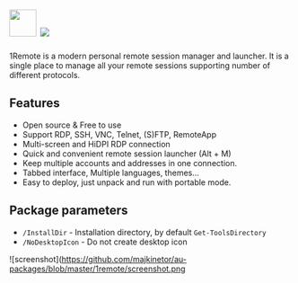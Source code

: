 # <img src="https://github.com/majkinetor/au-packages/raw/master/1remote/icon.png" width="48" height="48"/> [![](https://img.shields.io/chocolatey/v/1remote.svg?color=red&label=1remote)](https://chocolatey.org/packages/1remote)

1Remote is a modern personal remote session manager and launcher. It is a single place to manage all your remote sessions supporting number of different protocols.

## Features

- Open source & Free to use
- Support RDP, SSH, VNC, Telnet, (S)FTP, RemoteApp
- Multi-screen and HiDPI RDP connection
- Quick and convenient remote session launcher (Alt + M)
- Keep multiple accounts and addresses in one connection.
- Tabbed interface, Multiple languages, themes...
- Easy to deploy, just unpack and run with portable mode.


## Package parameters

- `/InstallDir` - Installation directory, by default `Get-ToolsDirectory`
- `/NoDesktopIcon`  - Do not create desktop icon

![screenshot](https://github.com/majkinetor/au-packages/blob/master/1remote/screenshot.png
